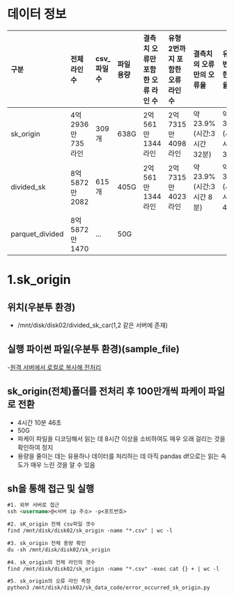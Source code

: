 # 데이터 정보
| 구분  | 전체 라인 수 |csv_파일 수| 파일 용량 | 결측치 오류만 포함한 오류 라인 수 | 유형 2번까지 포함한 오류 라인 수 | 결측치의 오류만의 오류율 | 유형 2번 포함한 오류율 |
|:-----------|:--------------|:------------|:-----------|:-------------------------------|:--------------------------------|:------------------------|:----------------------|
| sk_origin |4억2936만 735라인|  309개      |   638G     |     2억 561만 1344라인          |  2억 7315만 4098라인            |약 23.9%(시간:3시간 32분)|약 31.8%(시간:3시간 33분)|
|divided_sk  |8억 5872만 2082|  615개      |   405G     |     2억 561만 1344라인          |  2억 7315만 4023라인            |약 23.9%(시간:3시간 8분)|약 31.8%(시간:1시간 49분)|
|parquet_divided|8억 5872만 1470|...|50G|| |||


# 1.sk_origin
## 위치(우분투 환경)
- /mnt/disk/disk02/divided_sk_car(1,2 같은 서버에 존재)
## 실행 파이썬 파일(우분투 환경)(sample_file)
-[원격 서버에서 로컬로 복사해 전처리](https://github.com/dkim-04/Achievement/blob/f21b7dbc51d84c398a868fcdb301b152c3357b88/ev_data/ev_data_component/sk_origin/code/readme.md)
## sk_origin(전체)폴더를 전처리 후 100만개씩 파케이 파일로 전환
- 4시간 10분 46초
- 50G
- 파케이 파일을 디코딩해서 읽는 데 8시간 이상을 소비하여도 매우 오래 걸리는 것을 확인하여 정지
- 용량을 줄이는 데는 유용하나 데이터를 처리하는 데 아직 pandas df으로는 읽는 속도가 매우 느린 것을 알 수 있음 


## sh을 통해 접근 및 실행
```markdown
#1. 외부 서버로 접근
ssh <username>@<서버 ip 주소> -p<포트번호>
```

```markdown
#2. sK_origin 전체 csv파일 갯수
find /mnt/disk/disk02/sk_origin -name "*.csv" | wc -l 
```

```markdown
#3. sk_origin 전체 용량 확인
du -sh /mnt/disk/disk02/sk_origin 
```

```markdown
#4. sk_origin의 전체 라인의 갯수
find /mnt/disk/disk02/sk_origin -name "*.csv" -exec cat {} + | wc -l 
```

```markdown
#5. sk_origin의 오류 라인 측정
python3 /mnt/disk/disk02/sk_data_code/error_occurred_sk_origin.py
```



